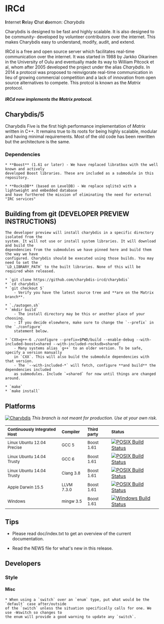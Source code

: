 # IRCd

**I**nternet **R**elay **C**hat **d**aemon: *Charybdis*

Charybdis is designed to be fast and highly scalable. It is also designed to be community-
developed by volunteer contributors over the internet. This makes Charybdis easy to understand,
modify, audit, and extend.

IRCd is a free and open source server which facilitates real-time communication over the
internet. It was started in 1988 by Jarkko Oikarinen in the University of Oulu and eventually
made its way to William Pitcock et al, whom after 2005 developed the project under the alias
*Charybdis*. In 2014 a protocol was proposed to reinvigorate real-time communication in lieu
of growing commercial competition and a lack of innovation from open source alternatives to
compete. This protcol is known as the *Matrix* protocol.

##### IRCd now implements the Matrix protocol.


## Charybdis/5

Charybdis Five is the first high performance implementation of *Matrix* written in C++. It remains
true to its roots for being highly scalable, modular and having minimal requirements. Most of the
old code has been rewritten but the architecture is the same.


### Dependencies

	* **Boost** (1.61 or later) - We have replaced libratbox with the well known and actively
	developed Boost libraries. These are included as a submodule in this repository.

	* **RocksDB** (based on LevelDB) - We replace sqlite3 with a lightweight and embedded database
	and have furthered the mission of eliminating the need for external "IRC services"


## Building from git (DEVELOPER PREVIEW INSTRUCTIONS)

	The developer preview will install charybdis in a specific directory isolated from the
	system. It will not use or install system libraries. It will download and build the
	dependencies from the submodules we have pinned here and build them the way we have
	configured. Charybdis should be executed using those builds. You may need to set the
	`LD_LIBRARY_PATH` to the built libraries. None of this will be required when released.

	* `git clone https://github.com/charybdis-ircd/charybdis`
	* `cd charybdis`
	* `git checkout 5`
		- Verify you have the latest source tree and **are on the Matrix branch**.

	* `./autogen.sh`
	* `mkdir build`
		- The install directory may be this or another place of your choosing.
		- If you decide elsewhere, make sure to change the `--prefix` in the `./configure`
		statement below.

	* `CXX=g++-6 ./configure --prefix=$PWD/build --enable-debug --with-included-boost=shared --with-included-rocksdb=shared`
		- Many systems alias `g++` to an older version. To be safe, specify a version manually
		in `CXX`. This will also build the submodule dependencies with that version.
		- The `--with-included-*` will fetch, configure **and build** the dependencies included
		as submodules. Include `=shared` for now until things are changed around.

	* `make`
	* `make install`


## Platforms

[![Charybdis](http://img.shields.io/SemVer/v5.0.0-dev.png)](https://github.com/charybdis-ircd/charybdis/tree/master)
*This branch is not meant for production. Use at your own risk.*

| <sub> Continuously Integrated Host </sub>   | <sub> Compiler </sub>    | <sub> Third party </sub> | <sub> Status </sub> |
|:------------------------------------------- |:------------------------ |:------------------------ |:------------------- |
| <sub> Linux Ubuntu 12.04 Precise </sub>     | <sub> GCC 5       </sub> | <sub> Boost 1.61 </sub>  | [![POSIX Build Status](https://travis-ci.org/charybdis-ircd/charybdis.svg?branch=master)](https://travis-ci.org/charybdis-ircd/charybdis) |
| <sub> Linux Ubuntu 14.04 Trusty </sub>      | <sub> GCC 6       </sub> | <sub> Boost 1.61 </sub>  | [![POSIX Build Status](https://travis-ci.org/charybdis-ircd/charybdis.svg?branch=master)](https://travis-ci.org/charybdis-ircd/charybdis) |
| <sub> Linux Ubuntu 14.04 Trusty </sub>      | <sub> Clang 3.8   </sub> | <sub> Boost 1.61 </sub>  | [![POSIX Build Status](https://travis-ci.org/charybdis-ircd/charybdis.svg?branch=master)](https://travis-ci.org/charybdis-ircd/charybdis) |
| <sub> Apple Darwin 15.5 </sub>              | <sub> LLVM 7.3.0  </sub> | <sub> Boost 1.61 </sub>  | [![POSIX Build Status](https://travis-ci.org/charybdis-ircd/charybdis.svg?branch=master)](https://travis-ci.org/charybdis-ircd/charybdis) |
| <sub> Windows </sub>                        | <sub> mingw 3.5   </sub> | <sub> Boost 1.61 </sub>  | [![Windows Build Status](https://ci.appveyor.com/api/projects/status/is0obsml8xyq2qk7/branch/master?svg=true)](https://ci.appveyor.com/project/kaniini/charybdis/branch/master) |

## Tips

 * Please read doc/index.txt to get an overview of the current documentation.

 * Read the NEWS file for what's new in this release.

## Developers

### Style

#### Misc

	* When using a `switch` over an `enum` type, put what would be the `default` case after/outside
	of the `switch` unless the situation specifically calls for one. We use -Wswitch so changes to
	the enum will provide a good warning to update any `switch`.
